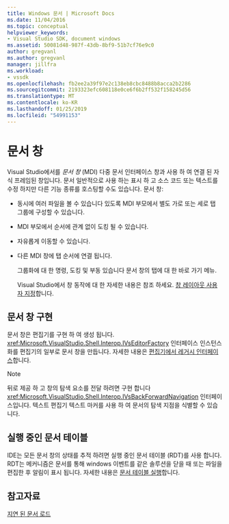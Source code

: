 ```yaml
---
title: Windows 문서 | Microsoft Docs
ms.date: 11/04/2016
ms.topic: conceptual
helpviewer_keywords:
- Visual Studio SDK, document windows
ms.assetid: 50081d48-987f-43db-8bf9-51b7cf76e9c0
author: gregvanl
ms.author: gregvanl
manager: jillfra
ms.workload:
- vssdk
ms.openlocfilehash: fb2ee2a39f97e2c138eb8cbc8488b8acca2b2286
ms.sourcegitcommit: 2193323efc608118e0ce6f6b2ff532f158245d56
ms.translationtype: MT
ms.contentlocale: ko-KR
ms.lasthandoff: 01/25/2019
ms.locfileid: "54991153"
---
```

# <a name="document-windows"></a>문서 창
Visual Studio에서를 *문서 창* (MDI) 다중 문서 인터페이스 창과 사용 하 여 연결 된 자식 프레임된 창입니다. 문서 일반적으로 사용 하는 표시 하 고 소스 코드 또는 텍스트를 수정 하지만 다른 기능 종류를 호스팅할 수도 있습니다. 문서 창:  
  
- 동시에 여러 파일을 볼 수 있습니다 있도록 MDI 부모에서 별도 가로 또는 세로 탭 그룹에 구성할 수 있습니다.  
  
- MDI 부모에서 순서에 관계 없이 도킹 될 수 있습니다.  
  
- 자유롭게 이동할 수 있습니다.  
  
- 다른 MDI 창에 탭 순서에 연결 됩니다.  
  
  그룹화에 대 한 명령, 도킹 및 부동 있습니다 문서 창의 탭에 대 한 바로 가기 메뉴.  
  
  Visual Studio에서 창 동작에 대 한 자세한 내용은 참조 하세요. [창 레이아웃 사용자 지정](../../ide/customizing-window-layouts-in-visual-studio.md)합니다.  
  
## <a name="document-window-implementation"></a>문서 창 구현  
 문서 창은 편집기를 구현 하 여 생성 됩니다. <xref:Microsoft.VisualStudio.Shell.Interop.IVsEditorFactory> 인터페이스 인스턴스화를 편집기의 일부로 문서 창을 만듭니다. 자세한 내용은 [편집기에서 레거시 인터페이스](../../extensibility/legacy-interfaces-in-the-editor.md)합니다.  
  
> [!NOTE]
>  뒤로 제공 하 고 창의 탐색 요소를 전달 하려면 구현 합니다 <xref:Microsoft.VisualStudio.Shell.Interop.IVsBackForwardNavigation> 인터페이스입니다. 텍스트 편집기 텍스트 마커를 사용 하 여 문서의 탐색 지점을 식별할 수 있습니다.  
  
## <a name="the-running-document-table"></a>실행 중인 문서 테이블  
 IDE는 모든 문서 창의 상태를 추적 하려면 실행 중인 문서 테이블 (RDT)를 사용 합니다. RDT는 메커니즘은 문서를 통해 windows 이벤트를 같은 솔루션을 닫을 때 또는 파일을 편집한 후 알림이 표시 됩니다. 자세한 내용은 [문서 테이블 실행](../../extensibility/internals/running-document-table.md)합니다.  
  
## <a name="see-also"></a>참고자료  
 [지연 된 문서 로드](../../extensibility/internals/delayed-document-loading.md)
